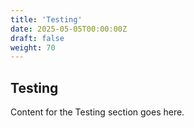 ```yaml
---
title: 'Testing'
date: 2025-05-05T00:00:00Z
draft: false
weight: 70
---
```


## Testing

Content for the Testing section goes here.
